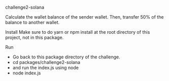 challenge2-solana

Calculate the wallet balance of the sender wallet. Then, transfer 50% of the balance to another wallet.

Install
Make sure to do yarn or npm install at the root directory of this project, not in this package.

Run
* Go back to this package directory of the challenge.
* cd packages/challenge2-solana
* and run the index.js using node
* node index.js
